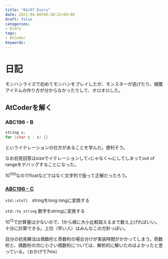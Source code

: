 ```yaml
---
title: "04/07 Diary"
date: 2021-04-08T00:30:22+09:00
draft: false
categories:
- Diary
tags:
- AtCoder
keywords:
---
```


# 日記

モンハンライズで初めてモンハンをプレイしたが、モンスターが逃げたり、捕獲アイテムの作り方が分からなかったりして、オロオロした。

## AtCoderを解く

### ABC196 - B

```cpp
string s;
for (char c : s) {}
```

というイテレーションの仕方があることを学んだ。便利そう。

なお初見回答はsizeでイテレーションして`<`じゃなく`<=`にしてしまってout of rangeをデバッグすることになった。

$10^{100}$なのでfloatなどではなく文字列で扱って正解だったろう。

### [ABC196 - C](https://atcoder.jp/contests/abc196/submissions/21558024)

`std::stoll`　stringをlong longに変換する

`std::to_string` 数字をstringに変換する

$10^{12}$で計算量は少ないので、1から順に大小比較超えるまで数え上げればいい。十分に計算できる。上位（早い人）はみんなこの方針っぽい。

自分の初見解法は偶数桁と奇数桁の場合分けが実装時間がかかってしまう。奇数桁と、偶数桁の次に小さい偶数桁については、解析的に解いたのはよかったと思っている。（おかげで7ms）

